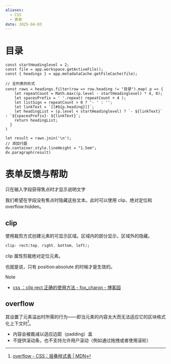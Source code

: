 ```yaml
---
aliases:
  - CSS
  - 表单
date: 2025-04-03
---
```


# 目录

```dataviewjs
const startHeadinglevel = 2;
const file = app.workspace.getActiveFile();
const { headings } = app.metadataCache.getFileCache(file);
 
// 全列表的形式
const raws = headings.filter(row => row.heading != "目录").map( p => {
    let repeatCount = Math.max((p.level - startHeadinglevel) * 4, 0);
    let spacesPrefix = ' '.repeat( repeatCount + 4 );
    let listSign = repeatCount > 0 ? '- ' : '';
    let linkText = `[[#${p.heading}]]`;
    let headingList = (p.level < startHeadinglevel) ? `- ${linkText}` : `${spacesPrefix}- ${linkText}`;
    return headingList;
  }
)
 
let result = raws.join('\n');
// 添加行距
dv.container.style.lineHeight = "1.5em";
dv.paragraph(result)
```

# 表单反馈与帮助

只在输入字段获得焦点时才显示说明文字

我们希望在字段没有焦点时隐藏这些文本。此时可以使用 clip、绝对定位和 overflow:hidden。

## clip

使用裁剪方式创建元素的可显示区域。区域内的部分显示，区域外的隐藏。

```css
clip: rect(top, right, bottom, left);
```

clip 属性剪裁绝对定位元素。

也就是说，只有 position:absolute 的时候才是生效的。

> [!note]
>  - [css ：clip rect 正确的使用方法 - fox_charon - 博客园](https://www.cnblogs.com/foxcharon/p/10134122.html)

## overflow

其设置了元素溢出时所需的行为——即当元素的内容太大而无法适应它的区块格式化上下文时[^2]。

- 内容会被裁减以适应边距（padding）盒
- 不提供滚动条，也不支持允许用户滚动（例如通过拖拽或者使用滚轮）


[^2]: [overflow - CSS：层叠样式表 | MDN](https://developer.mozilla.org/zh-CN/docs/Web/CSS/overflow)
